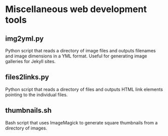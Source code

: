 # Miscellaneous web development tools

## img2yml.py

Python script that reads a directory of image files and outputs filenames and
image dimensions in a YML format. Useful for generating image galleries for
Jekyll sites.

## files2links.py

Python script that reads a directory of files and outputs HTML link elements
pointing to the individual files.

## thumbnails.sh

Bash script that uses ImageMagick to generate square thumbnails from a
directory of images.
